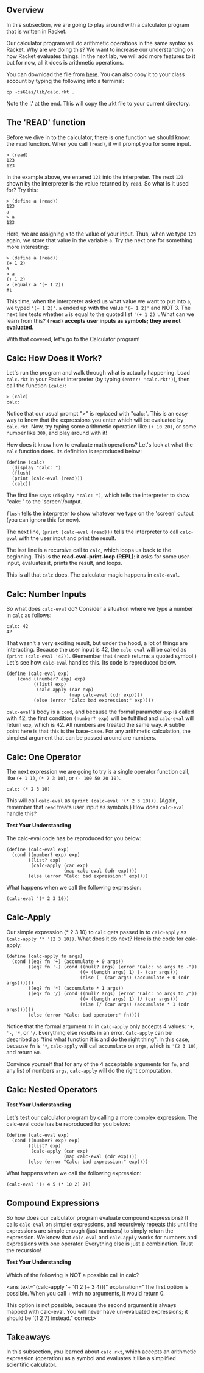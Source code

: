 ## Overview

In this subsection, we are going to play around with a calculator program that
is written in Racket.

Our calculator program will do arithmetic operations in the same syntax as
Racket. Why are we doing this? We want to increase our understanding on how
Racket evaluates things. In the next lab, we will add more features to it but
for now, all it does is arithmetic operations.

You can download the file from
[here](http://inst.eecs.berkeley.edu/~cs61as/library/calc.rkt). You can also
copy it to your class account by typing the following into a terminal:

`cp ~cs61as/lib/calc.rkt .`

Note the '.' at the end. This will copy the .rkt file to your current
directory.

## The 'READ' function

Before we dive in to the calculator, there is one function we should know: the
`read` function. When you call `(read)`, it will prompt you for some input.

    
    
    > (read)
    123
    123
    

In the example above, we entered `123` into the interpreter. The next `123` shown by the interpreter is the value returned by `read`. So what is it used for? Try this:

    
    
    > (define a (read))
    123
    a
    > a
    123
    

Here, we are assigning `a` to the value of your input. Thus, when we type
`123` again, we store that value in the variable `a`. Try the next one for
something more interesting:

    
    
    > (define a (read))
    (+ 1 2)
    a
    > a
    (+ 1 2)
    > (equal? a '(+ 1 2))
    #t
    

This time, when the interpreter asked us what value we want to put into `a`, we
typed `'(+ 1 2)'`. `a` ended up with the value `'(+ 1 2)'` and NOT 3. The next
line tests whether `a` is equal to the quoted list `'(+ 1 2)'`. What can we
learn from this? **`(read)` accepts user inputs as symbols; they are not
evaluated.**

With that covered, let's go to the Calculator program!

## Calc: How Does it Work?

Let's run the program and walk through what is actually happening. Load
`calc.rkt` in your Racket interpreter (by typing `(enter! 'calc.rkt')`), then call the function `(calc)`:

    
    
    > (calc)
    calc:
    

Notice that our usual prompt ">" is replaced with "calc:". This is an easy way
to know that the expressions you enter which will be evaluated by `calc.rkt`.
Now, try typing some arithmetic operation like `(+ 10 20)`, or some number like `300`, and play around with it!

How does it know how to evaluate math operations? Let's look at what the
`calc` function does. Its definition is reproduced below:

    
    
    (define (calc)
      (display "calc: ")
      (flush)
      (print (calc-eval (read)))
      (calc))
    

The first line says `(display "calc: ")`, which tells the interpreter to show
"calc: " to the 'screen'/output. 

`flush` tells the interpreter to show whatever we type on the 'screen' output (you can ignore this for now). 

The next line, `(print (calc-eval (read)))` tells the interpreter to call `calc-eval` with the user input and print the result. 

The last line is a recursive call to `calc`, which loops us back to the beginning. This is the **read-eval-print-loop (REPL)**: it asks for some user-input, evaluates it, prints the result, and loops. 

This is all that `calc` does. The calculator magic happens in `calc-eval`.

## Calc: Number Inputs

So what does `calc-eval` do? Consider a situation where we type a number in
`calc` as follows:

    
    calc: 42
    42

That wasn't a very exciting result, but under the hood, a lot of things are
interacting. Because the user input is 42, the `calc-eval` will be called as
`(print (calc-eval '42))`. (Remember that `(read)` returns a quoted symbol.)
Let's see how `calc-eval` handles this. Its code is reproduced below.

    
    (define (calc-eval exp)
        (cond ((number? exp) exp)
              ((list? exp) 
               (calc-apply (car exp)
                           (map calc-eval (cdr exp))))
              (else (error "Calc: bad expression:" exp))))
    

`calc-eval`'s body is a `cond`, and because the formal parameter `exp` is
called with 42, the first condition `(number? exp)` will be fulfilled and
`calc-eval` will return `exp`, which is 42. All numbers are treated the same way. A subtle point here is that this is the base-case. For any arithmetic calculation, the simplest argument that can be passed around are numbers.

## Calc: One Operator

The next expression we are going to try is a single operator function call,
like `(+ 1 1)`, `(* 2 3 10)`, or `(- 100 50 20 10)`.

    
    
    calc: (* 2 3 10)
    

This will call `calc-eval` as `(print (calc-eval '(* 2 3 10)))`. (Again,
remember that `read` treats user input as symbols.) How does `calc-eval`
handle this?
    
<div class="mc">
<strong>Test Your Understanding</strong><br><br>
The calc-eval code has be reproduced for you below:
<pre><code>(define (calc-eval exp)
  (cond ((number? exp) exp)
        ((list? exp)
         (calc-apply (car exp)
                     (map calc-eval (cdr exp))))
        (else (error "Calc: bad expression:" exp))))
</code></pre>

What happens when we call the following expression:

<pre><code>(calc-eval '(* 2 3 10))
</code></pre>
<ans text="It returns 60 without calling other compound procedures" explanation=""></ans>
<ans text="It returns '(* 2 3 10)" explanation=""></ans>
<ans text="It calls (calc-apply '(* 2 3 10))" explanation=""></ans>
<ans text="It calls (calc-apply '* '(2 3 10))" explanation="exp is '(* 2 3 10). It's definitely not a number, so it doesn't pass the first condition. It passes the second condition because it is a list. Its car is '* and its cdr is '(2 3 10). It will therefore call (calc-apply '* (map calc-eval '(2 3 10)))" correct></ans>
<ans text="It errors" explanation=""></ans>
<!-- and so on -->
</div>   

## Calc-Apply

Our simple expression (* 2 3 10) to `calc` gets passed in to `calc-apply` as
`(calc-apply '* '(2 3 10))`. What does it do next? Here is the code for calc-
apply:

    
    
    (define (calc-apply fn args)
      (cond ((eq? fn '+) (accumulate + 0 args))
            ((eq? fn '-) (cond ((null? args) (error "Calc: no args to -"))
                               ((= (length args) 1) (- (car args)))
                               (else (- (car args) (accumulate + 0 (cdr args))))))
            ((eq? fn '*) (accumulate * 1 args))
            ((eq? fn '/) (cond ((null? args) (error "Calc: no args to /"))
                               ((= (length args) 1) (/ (car args)))
                               (else (/ (car args) (accumulate * 1 (cdr args))))))
            (else (error "Calc: bad operator:" fn))))
    

Notice that the formal argument `fn` in `calc-apply` only accepts 4 values:
`'+`, `'-`, `'*`, or `'/`. Everything else results in an error. `Calc-apply` can be described as "find what function it is and do the right thing". In this case,
because `fn` is `'*`, `calc-apply` will call `accumulate` on `args`, which is `'(2 3 10)`, and return `60`.

Convince yourself that for any of the 4 acceptable arguments for `fn`, and any
list of numbers `args`, `calc-apply` will do the right computation.

## Calc: Nested Operators
    
<div class="mc">
<strong>Test Your Understanding</strong><br><br>
Let's test our calculator program by calling a more complex expression. The calc-eval code has be reproduced for you below:
<pre><code>(define (calc-eval exp)
  (cond ((number? exp) exp)
        ((list? exp)
         (calc-apply (car exp)
                     (map calc-eval (cdr exp))))
        (else (error "Calc: bad expression:" exp))))
</code></pre>

What happens when we call the following expression:

<pre><code>(calc-eval '(+ 4 5 (* 10 2) 7))
</code></pre>
<ans text="It returns 36 without calling other compound procedures" explanation=""></ans>
<ans text="It returns '(+ 4 5 20 7)" explanation=""></ans>
<ans text="It calls (calc-apply '(+ 4 5 20 7))" explanation=""></ans>
<ans text="It calls (calc-apply '+ '(4 5 (* 10 2) 7))" explanation=""></ans>
<ans text="It calls (calc-apply '+ '(4 5 20 7))" explanation="Again, exp is a list, with car '+ and cdr '(4 5 (* 10 2) 7). We then evaluate (map calc-eval '(4 5 (* 10 2) 7)). We know that calling calc-eval on a number returns that number. What happens when we call (calc-eval (* 10 2))? We recursively evaluate an expression! This time it is a simpler expression with just a single operator. This is where numbers as a base case comes in." correct></ans>
<ans text="It errors" explanation=""></ans>
<!-- and so on -->
</div>    

## Compound Expressions

So how does our calculator program evaluate compound expressions? It calls
`calc-eval` on simpler expressions, and recursively repeats this until the
expressions are simple enough (just numbers) to simply return the expression. We know that `calc-eval` and `calc-apply` works for numbers and expressions with one operator. Everything else is just a combination. Trust the recursion!

<div class="mc">
<strong>Test Your Understanding</strong><br><br>
Which of the following is NOT a possible call in calc?

<ans text="(calc-apply '+ '())" explanation=""></ans>
<ans text="(calc-apply '+ '(1 2 (+ 3 4)))" explanation="The first option is possible. When you call + with no arguments, it would return 0.

This option is not possible, because the second argument is always mapped with calc-eval. You will never have un-evaluated expressions; it should be '(1 2 7) instead." correct></ans>
<!-- and so on -->
</div>

## Takeaways

In this subsection, you learned about `calc.rkt`, which accepts an arithmetic expression (operation) as a symbol and evaluates it like a simplified scientific calculator.

